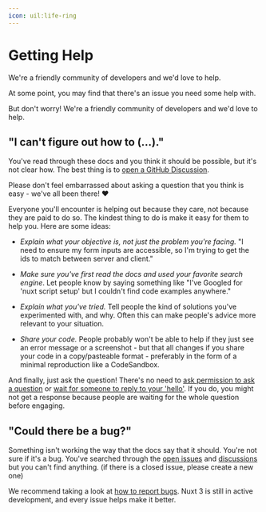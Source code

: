 ```yaml
---
icon: uil:life-ring
---
```


# Getting Help

We're a friendly community of developers and we'd love to help.

At some point, you may find that there's an issue you need some help with.

But don't worry! We're a friendly community of developers and we'd love to help.

## "I can't figure out how to (...)."

You've read through these docs and you think it should be possible, but it's not clear how. The best thing is to [open a GitHub Discussion](https://github.com/nuxt/framework/discussions).

Please don't feel embarrassed about asking a question that you think is easy - we've all been there! ❤️

Everyone you'll encounter is helping out because they care, not because they are paid to do so. The kindest thing to do is make it easy for them to help you. Here are some ideas:

* _Explain what your objective is, not just the problem you're facing._ "I need to ensure my form inputs are accessible, so I'm trying to get the ids to match between server and client."

* _Make sure you've first read the docs and used your favorite search engine_. Let people know by saying something like "I've Googled for 'nuxt script setup' but I couldn't find code examples anywhere."

* _Explain what you've tried._ Tell people the kind of solutions you've experimented with, and why. Often this can make people's advice more relevant to your situation.

* _Share your code._ People probably won't be able to help if they just see an error message or a screenshot - but that all changes if you share your code in a copy/pasteable format - preferably in the form of a minimal reproduction like a CodeSandbox.

And finally, just ask the question! There's no need to [ask permission to ask a question](https://dontasktoask.com/) or [wait for someone to reply to your 'hello'](https://www.nohello.com/). If you do, you might not get a response because people are waiting for the whole question before engaging.

## "Could there be a bug?"

Something isn't working the way that the docs say that it should. You're not sure if it's a bug. You've searched through the [open issues](https://github.com/nuxt/framework/issues) and [discussions](https://github.com/nuxt/framework/discussions) but you can't find anything. (if there is a closed issue, please create a new one)

We recommend taking a look at [how to report bugs](/community/reporting-bugs). Nuxt 3 is still in active development, and every issue helps make it better.
